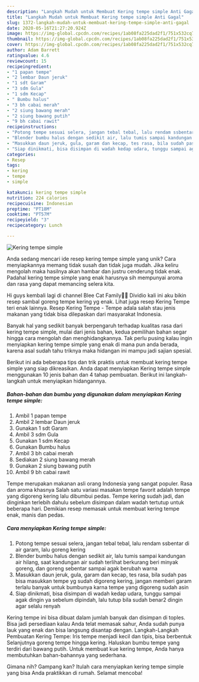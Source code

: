 ```yaml
---
description: "Langkah Mudah untuk Membuat Kering tempe simple Anti Gagal"
title: "Langkah Mudah untuk Membuat Kering tempe simple Anti Gagal"
slug: 1372-langkah-mudah-untuk-membuat-kering-tempe-simple-anti-gagal
date: 2020-05-16T21:27:20.924Z
image: https://img-global.cpcdn.com/recipes/1ab08fa225dad2f1/751x532cq70/kering-tempe-simple-foto-resep-utama.jpg
thumbnail: https://img-global.cpcdn.com/recipes/1ab08fa225dad2f1/751x532cq70/kering-tempe-simple-foto-resep-utama.jpg
cover: https://img-global.cpcdn.com/recipes/1ab08fa225dad2f1/751x532cq70/kering-tempe-simple-foto-resep-utama.jpg
author: Adam Barrett
ratingvalue: 4.6
reviewcount: 15
recipeingredient:
- "1 papan tempe"
- "2 lembar Daun jeruk"
- "1 sdt Garam"
- "3 sdm Gula"
- "1 sdm Kecap"
- " Bumbu halus"
- "3 bh cabai merah"
- "2 siung bawang merah"
- "2 siung bawang putih"
- "9 bh cabai rawit"
recipeinstructions:
- "Potong tempe sesuai selera, jangan tebal tebal, lalu rendam ssbentar di air garam, lalu goreng kering"
- "Blender bumbu halus dengan sedikit air, lalu tumis sampai kandungan air hilang, saat kandungan air sudah terlihat berkurang beri minyak goreng, dan goreng sebentar sampai agak berubah warna"
- "Masukkan daun jeruk, gula, garam dan kecap, tes rasa, bila sudah pas bisa masukkan tempe yg sudah digoreng kering, jangan memberi garam terlalu banyak untuk bumbunya karna tempe yang digoreng sudah asin"
- "Siap dinikmati, bisa disimpan di wadah kedap udara, tunggu sampai agak dingin ya sebelum dipindah, lalu tutup bila sudah benar2 dingin agar selalu renyah"
categories:
- Resep
tags:
- kering
- tempe
- simple

katakunci: kering tempe simple 
nutrition: 224 calories
recipecuisine: Indonesian
preptime: "PT18M"
cooktime: "PT57M"
recipeyield: "3"
recipecategory: Lunch

---
```



![Kering tempe simple](https://img-global.cpcdn.com/recipes/1ab08fa225dad2f1/751x532cq70/kering-tempe-simple-foto-resep-utama.jpg)

Anda sedang mencari ide resep kering tempe simple yang unik? Cara menyiapkannya memang tidak susah dan tidak juga mudah. Jika keliru mengolah maka hasilnya akan hambar dan justru cenderung tidak enak. Padahal kering tempe simple yang enak harusnya sih mempunyai aroma dan rasa yang dapat memancing selera kita.

Hi guys kembali lagi di channel Blee Cat Family💛💛 Dividio kali ini aku bikin resep sambal goreng tempe kering yg enak. Lihat juga resep Kering Tempe teri enak lainnya. Resep Kering Tempe - Tempe adala salah stau jenis makanan yang tidak bisa dilepaskan dari masyarakat Indonesia.

Banyak hal yang sedikit banyak berpengaruh terhadap kualitas rasa dari kering tempe simple, mulai dari jenis bahan, kedua pemilihan bahan segar hingga cara mengolah dan menghidangkannya. Tak perlu pusing kalau ingin menyiapkan kering tempe simple yang enak di mana pun anda berada, karena asal sudah tahu triknya maka hidangan ini mampu jadi sajian spesial.


Berikut ini ada beberapa tips dan trik praktis untuk membuat kering tempe simple yang siap dikreasikan. Anda dapat menyiapkan Kering tempe simple menggunakan 10 jenis bahan dan 4 tahap pembuatan. Berikut ini langkah-langkah untuk menyiapkan hidangannya.

<!--inarticleads1-->

##### Bahan-bahan dan bumbu yang digunakan dalam menyiapkan Kering tempe simple:

1. Ambil 1 papan tempe
1. Ambil 2 lembar Daun jeruk
1. Gunakan 1 sdt Garam
1. Ambil 3 sdm Gula
1. Gunakan 1 sdm Kecap
1. Gunakan  Bumbu halus
1. Ambil 3 bh cabai merah
1. Sediakan 2 siung bawang merah
1. Gunakan 2 siung bawang putih
1. Ambil 9 bh cabai rawit


Tempe merupakan makanan asli orang Indonesia yang sangat populer. Rasa dan aroma khasnya Salah satu variasi masakan tempe favorit adalah tempe yang digoreng kering lalu dibumbui pedas. Tempe kering sudah jadi, dan dinginkan terlebih dahulu sebelum disimpan dalam wadah tertutup untuk beberapa hari. Demikian resep memasak untuk membuat kering tempe enak, manis dan pedas. 

<!--inarticleads2-->

##### Cara menyiapkan Kering tempe simple:

1. Potong tempe sesuai selera, jangan tebal tebal, lalu rendam ssbentar di air garam, lalu goreng kering
1. Blender bumbu halus dengan sedikit air, lalu tumis sampai kandungan air hilang, saat kandungan air sudah terlihat berkurang beri minyak goreng, dan goreng sebentar sampai agak berubah warna
1. Masukkan daun jeruk, gula, garam dan kecap, tes rasa, bila sudah pas bisa masukkan tempe yg sudah digoreng kering, jangan memberi garam terlalu banyak untuk bumbunya karna tempe yang digoreng sudah asin
1. Siap dinikmati, bisa disimpan di wadah kedap udara, tunggu sampai agak dingin ya sebelum dipindah, lalu tutup bila sudah benar2 dingin agar selalu renyah


Kering tempe ini bisa dibuat dalam jumlah banyak dan disimpan di toples. Bisa jadi persediaan kalau Anda telat memasak sahur, Anda sudah punya lauk yang enak dan bisa langsung disantap dengan. Langkah-Langkah Pembuatan Kering Tempe: Iris tempe menjadi kecil dan tipis, bisa berbentuk Selanjutnya goreng tempe hingga kering. Haluskan bumbu tempe yang terdiri dari bawang putih. Untuk membuat kue kering tempe, Anda hanya membutuhkan bahan-bahannya yang sederhana. 

Gimana nih? Gampang kan? Itulah cara menyiapkan kering tempe simple yang bisa Anda praktikkan di rumah. Selamat mencoba!
